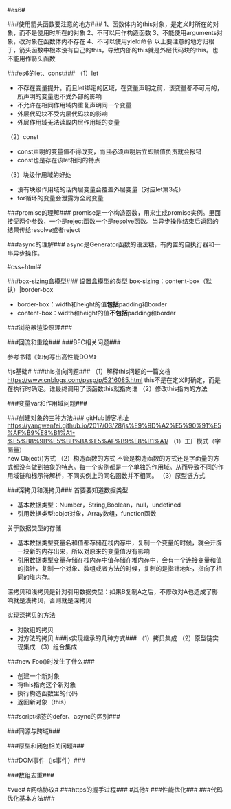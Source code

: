 #es6#

###使用箭头函数要注意的地方###
1、函数体内的this对象，是定义时所在的对象，而不是使用时所在的对象
2、不可以用作构造函数
3、不能使用arguments对象，改对象在函数体内不存在
4、不可以使用yield命令
以上要注意的地方归根于，箭头函数中根本没有自己的this，导致内部的this就是外层代码块的this。也不能用作箭头函数

###es6的let、const###
（1）let  

* 不存在变量提升。而且let绑定的区域，在变量声明之前，该变量都不可用的，所声明的变量也不受外部的影响
* 不允许在相同作用域内重复声明同一个变量
* 外层代码块不受内层代码块的影响
* 外层作用域无法读取内层作用域的变量

（2）const  

* const声明的变量值不得改变，而且必须声明后立即赋值负责就会报错
* const也是存在该let相同的特点

（3）块级作用域的好处  

* 没有块级作用域的话内层变量会覆盖外层变量（对应let第3点）
* for循环的变量会泄露为全局变量

###promise的理解###
promise是一个构造函数，用来生成promise实例。里面接受两个参数，一个是reject函数一个是resolve函数。当异步操作结束后返回的结果传给resolve或者reject

###async的理解###
async是Generator函数的语法糖，有内置的自执行器和一串异步操作。

#css+html#

###box-sizing盒模型###
设置盒模型的类型 box-sizing：content-box（默认）|border-box  

* border-box：width和height的值**包括**padding和border
* content-box：width和height的值**不包括**padding和border

###浏览器渲染原理###

###回流和重绘###
###BFC相关问题###

参考书籍《如何写出高性能DOM》

#js基础#
###this指向问题###
（1）解释this问题的一篇文档<https://www.cnblogs.com/pssp/p/5216085.html>
this不是在定义时确定，而是在执行时确定。谁最终调用了该函数this就指向谁
（2）修改this指向的方法


###变量var和作用域问题###

###创建对象的三种方法###
gitHub博客地址<https://yangwenfei.github.io/2017/03/28/js%E9%9D%A2%E5%90%91%E5%AF%B9%E8%B1%A1-%E5%88%9B%E5%BB%BA%E5%AF%B9%E8%B1%A1/>
（1）工厂模式（字面量）  
new Object()方式
（2）构造函数的方式
不管是构造函数的方式还是字面量的方式都没有做到抽象的特点。每一个实例都是一个单独的作用域。从而导致不同的作用域链和标示符解析，不同实例上的同名函数并不相同。
（3）原型链方式

###深拷贝和浅拷贝###
首要要知道数据类型  

* 基本数据类型：Number，String,Boolean，null，undefined
* 引用数据类型:objct对象，Array数组，function函数

关于数据类型的存储  

* 基本数据类型变量名和值都存储在栈内存中，复制一个变量的时候，就会开辟一块新的内存出来，所以对原来的变量值没有影响
* 引用数据类型变量存储在栈内存中值存储在堆内存中，会有一个连接变量和值的指针，复制一个对象、数组或者方法的时候，复制的是指针地址，指向了相同的堆内存。

深拷贝和浅拷贝是针对引用数据类型：如果B复制A之后，不修改对A也造成了影响就是浅拷贝，否则就是深拷贝

实现深拷贝的方法  
* 对数组的拷贝
* 对方法的拷贝
###js实现继承的几种方式###
（1）拷贝集成
（2）原型链实现集成
（3）组合集成


###new Foo()时发生了什么###
* 创建一个新对象
* 将this指向这个新对象
* 执行构造函数里的代码
* 返回新对象（this）

###script标签的defer、async的区别###

###同源与跨域###

###原型和闭包相关问题###

###DOM事件（js事件）###


###数组去重###

#vue#
#网络协议#
###https的握手过程###
#其他#
###性能优化###
###代码优化基本方法###